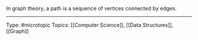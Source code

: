 In graph theory, a path is a sequence of vertices connected by edges.
___
Type: #microtopic 
Topics: [[Computer Science]], [[Data Structures]], [[Graph]]

